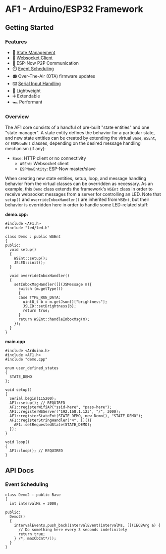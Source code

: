 # AF1 - Arduino/ESP32 Framework

## Getting Started

### Features

- :trident: [State Management](#overview)
- :electric_plug: [Websocket Client](#overview)
- :handshake: ESP-Now P2P Communication
- :stopwatch: [Event Scheduling](#event-scheduling)
- :radio: Over-The-Air (OTA) firmware updates
- :keyboard: [Serial Input Handling](#overview)
- :leaves: Lightweight
- :heavy_plus_sign: Extendable
- :racing_car: Performant

### Overview

The AF1 core consists of a handful of pre-built "state entities" and one "state manager". A state entity defines the behavior for a particular state, and new state entities can be created by extending the virtual `Base`, `WSEnt`, or `ESPNowEnt` classes, depending on the desired message handling mechanism (if any):

- `Base`: HTTP client or no connectivity
  - `WSEnt`: Websocket client
  - `ESPNowEntity`: ESP-Now master/slave

When creating new state entities, setup, loop, and message handling behavior from the virtual classes can be overridden as necessary. As an example, this `Demo` class extends the framework's `WSEnt` class in order to receive websocket messages from a server for controlling an LED. Note that `setup()` and `overrideInboxHandler()` are inherited from `WSEnt`, but their behavior is overridden here in order to handle some LED-related stuff:

**demo.cpp:**

```
#include <AF1.h>
#include "led/led.h"

class Demo : public WSEnt
{
public:
  void setup()
  {
    WSEnt::setup();
    JSLED::init();
  }

  void overrideInboxHandler()
  {
    setInboxMsgHandler([](JSMessage m){
      switch (m.getType())
      {
      case TYPE_RUN_DATA:
        uint8_t b = m.getJson()["brightness"];
        JSLED::setBrightness(b);
        return true;
      }
      return WSEnt::handleInboxMsg(m);
    });
  }
}
```

**main.cpp**

```
#include <Arduino.h>
#include <AF1.h>
#include "demo.cpp"

enum user_defined_states
{
  STATE_DEMO
};

void setup()
{
  Serial.begin(115200);
  AF1::setup(); // REQUIRED
  AF1::registerWifiAP("ssid-here", "pass-here");
  AF1::registerWSServer("192.168.1.123", "/", 3000);
  AF1::registerStateEnt(STATE_DEMO, new Demo(), "STATE_DEMO");
  AF1::registerStringHandler("4", [](){
    AF1::setRequestedState(STATE_DEMO);
  });
}

void loop()
{
  AF1::loop(); // REQUIRED
}

```

## API Docs

### Event Scheduling

```
class Demo2 : public Base
{
  int intervalMs = 3000;

public:
  Demo2()
  {
    intervalEvents.push_back(IntervalEvent(intervalMs, [](IECBArg a) {
      // Do something here every 3 seconds indefinitely
      return true;
    } /*, maxCbCnt*/));
  }
}
```
